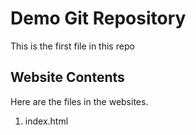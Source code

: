 # Demo Git Repository

This is the first file in this repo

## Website Contents

Here are the files in the websites.

1. index.html
